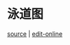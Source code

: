 # 泳道图

[source](https://github.com/haibazhang/lib/blob/master/src/tools/mind/泳道图.md) \| [edit-online](https://github.com/haibazhang/lib/edit/master/src/tools/mind/泳道图.md)

